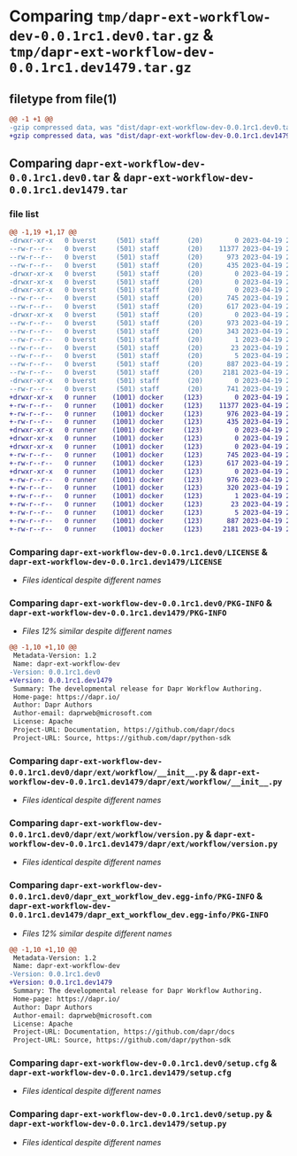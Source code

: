 # Comparing `tmp/dapr-ext-workflow-dev-0.0.1rc1.dev0.tar.gz` & `tmp/dapr-ext-workflow-dev-0.0.1rc1.dev1479.tar.gz`

## filetype from file(1)

```diff
@@ -1 +1 @@
-gzip compressed data, was "dist/dapr-ext-workflow-dev-0.0.1rc1.dev0.tar", last modified: Wed Apr 19 22:44:00 2023, max compression
+gzip compressed data, was "dist/dapr-ext-workflow-dev-0.0.1rc1.dev1479.tar", last modified: Wed Apr 19 23:15:27 2023, max compression
```

## Comparing `dapr-ext-workflow-dev-0.0.1rc1.dev0.tar` & `dapr-ext-workflow-dev-0.0.1rc1.dev1479.tar`

### file list

```diff
@@ -1,19 +1,17 @@
-drwxr-xr-x   0 bverst     (501) staff       (20)        0 2023-04-19 22:44:00.000000 dapr-ext-workflow-dev-0.0.1rc1.dev0/
--rw-r--r--   0 bverst     (501) staff       (20)    11377 2023-04-19 22:17:57.000000 dapr-ext-workflow-dev-0.0.1rc1.dev0/LICENSE
--rw-r--r--   0 bverst     (501) staff       (20)      973 2023-04-19 22:44:00.000000 dapr-ext-workflow-dev-0.0.1rc1.dev0/PKG-INFO
--rw-r--r--   0 bverst     (501) staff       (20)      435 2023-04-19 22:31:52.000000 dapr-ext-workflow-dev-0.0.1rc1.dev0/README.rst
-drwxr-xr-x   0 bverst     (501) staff       (20)        0 2023-04-19 22:44:00.000000 dapr-ext-workflow-dev-0.0.1rc1.dev0/dapr/
-drwxr-xr-x   0 bverst     (501) staff       (20)        0 2023-04-19 22:44:00.000000 dapr-ext-workflow-dev-0.0.1rc1.dev0/dapr/ext/
-drwxr-xr-x   0 bverst     (501) staff       (20)        0 2023-04-19 22:44:00.000000 dapr-ext-workflow-dev-0.0.1rc1.dev0/dapr/ext/workflow/
--rw-r--r--   0 bverst     (501) staff       (20)      745 2023-04-19 22:36:51.000000 dapr-ext-workflow-dev-0.0.1rc1.dev0/dapr/ext/workflow/__init__.py
--rw-r--r--   0 bverst     (501) staff       (20)      617 2023-04-19 22:41:11.000000 dapr-ext-workflow-dev-0.0.1rc1.dev0/dapr/ext/workflow/version.py
-drwxr-xr-x   0 bverst     (501) staff       (20)        0 2023-04-19 22:44:00.000000 dapr-ext-workflow-dev-0.0.1rc1.dev0/dapr_ext_workflow_dev.egg-info/
--rw-r--r--   0 bverst     (501) staff       (20)      973 2023-04-19 22:44:00.000000 dapr-ext-workflow-dev-0.0.1rc1.dev0/dapr_ext_workflow_dev.egg-info/PKG-INFO
--rw-r--r--   0 bverst     (501) staff       (20)      343 2023-04-19 22:44:00.000000 dapr-ext-workflow-dev-0.0.1rc1.dev0/dapr_ext_workflow_dev.egg-info/SOURCES.txt
--rw-r--r--   0 bverst     (501) staff       (20)        1 2023-04-19 22:44:00.000000 dapr-ext-workflow-dev-0.0.1rc1.dev0/dapr_ext_workflow_dev.egg-info/dependency_links.txt
--rw-r--r--   0 bverst     (501) staff       (20)       23 2023-04-19 22:44:00.000000 dapr-ext-workflow-dev-0.0.1rc1.dev0/dapr_ext_workflow_dev.egg-info/requires.txt
--rw-r--r--   0 bverst     (501) staff       (20)        5 2023-04-19 22:44:00.000000 dapr-ext-workflow-dev-0.0.1rc1.dev0/dapr_ext_workflow_dev.egg-info/top_level.txt
--rw-r--r--   0 bverst     (501) staff       (20)      887 2023-04-19 22:44:00.000000 dapr-ext-workflow-dev-0.0.1rc1.dev0/setup.cfg
--rw-r--r--   0 bverst     (501) staff       (20)     2181 2023-04-19 22:33:40.000000 dapr-ext-workflow-dev-0.0.1rc1.dev0/setup.py
-drwxr-xr-x   0 bverst     (501) staff       (20)        0 2023-04-19 22:44:00.000000 dapr-ext-workflow-dev-0.0.1rc1.dev0/tests/
--rw-r--r--   0 bverst     (501) staff       (20)      741 2023-04-19 22:30:12.000000 dapr-ext-workflow-dev-0.0.1rc1.dev0/tests/test_workflow.py
+drwxr-xr-x   0 runner    (1001) docker     (123)        0 2023-04-19 23:15:27.000000 dapr-ext-workflow-dev-0.0.1rc1.dev1479/
+-rw-r--r--   0 runner    (1001) docker     (123)    11377 2023-04-19 23:15:10.000000 dapr-ext-workflow-dev-0.0.1rc1.dev1479/LICENSE
+-rw-r--r--   0 runner    (1001) docker     (123)      976 2023-04-19 23:15:27.000000 dapr-ext-workflow-dev-0.0.1rc1.dev1479/PKG-INFO
+-rw-r--r--   0 runner    (1001) docker     (123)      435 2023-04-19 23:15:10.000000 dapr-ext-workflow-dev-0.0.1rc1.dev1479/README.rst
+drwxr-xr-x   0 runner    (1001) docker     (123)        0 2023-04-19 23:15:27.000000 dapr-ext-workflow-dev-0.0.1rc1.dev1479/dapr/
+drwxr-xr-x   0 runner    (1001) docker     (123)        0 2023-04-19 23:15:27.000000 dapr-ext-workflow-dev-0.0.1rc1.dev1479/dapr/ext/
+drwxr-xr-x   0 runner    (1001) docker     (123)        0 2023-04-19 23:15:27.000000 dapr-ext-workflow-dev-0.0.1rc1.dev1479/dapr/ext/workflow/
+-rw-r--r--   0 runner    (1001) docker     (123)      745 2023-04-19 23:15:10.000000 dapr-ext-workflow-dev-0.0.1rc1.dev1479/dapr/ext/workflow/__init__.py
+-rw-r--r--   0 runner    (1001) docker     (123)      617 2023-04-19 23:15:10.000000 dapr-ext-workflow-dev-0.0.1rc1.dev1479/dapr/ext/workflow/version.py
+drwxr-xr-x   0 runner    (1001) docker     (123)        0 2023-04-19 23:15:27.000000 dapr-ext-workflow-dev-0.0.1rc1.dev1479/dapr_ext_workflow_dev.egg-info/
+-rw-r--r--   0 runner    (1001) docker     (123)      976 2023-04-19 23:15:27.000000 dapr-ext-workflow-dev-0.0.1rc1.dev1479/dapr_ext_workflow_dev.egg-info/PKG-INFO
+-rw-r--r--   0 runner    (1001) docker     (123)      320 2023-04-19 23:15:27.000000 dapr-ext-workflow-dev-0.0.1rc1.dev1479/dapr_ext_workflow_dev.egg-info/SOURCES.txt
+-rw-r--r--   0 runner    (1001) docker     (123)        1 2023-04-19 23:15:27.000000 dapr-ext-workflow-dev-0.0.1rc1.dev1479/dapr_ext_workflow_dev.egg-info/dependency_links.txt
+-rw-r--r--   0 runner    (1001) docker     (123)       23 2023-04-19 23:15:27.000000 dapr-ext-workflow-dev-0.0.1rc1.dev1479/dapr_ext_workflow_dev.egg-info/requires.txt
+-rw-r--r--   0 runner    (1001) docker     (123)        5 2023-04-19 23:15:27.000000 dapr-ext-workflow-dev-0.0.1rc1.dev1479/dapr_ext_workflow_dev.egg-info/top_level.txt
+-rw-r--r--   0 runner    (1001) docker     (123)      887 2023-04-19 23:15:27.000000 dapr-ext-workflow-dev-0.0.1rc1.dev1479/setup.cfg
+-rw-r--r--   0 runner    (1001) docker     (123)     2181 2023-04-19 23:15:10.000000 dapr-ext-workflow-dev-0.0.1rc1.dev1479/setup.py
```

### Comparing `dapr-ext-workflow-dev-0.0.1rc1.dev0/LICENSE` & `dapr-ext-workflow-dev-0.0.1rc1.dev1479/LICENSE`

 * *Files identical despite different names*

### Comparing `dapr-ext-workflow-dev-0.0.1rc1.dev0/PKG-INFO` & `dapr-ext-workflow-dev-0.0.1rc1.dev1479/PKG-INFO`

 * *Files 12% similar despite different names*

```diff
@@ -1,10 +1,10 @@
 Metadata-Version: 1.2
 Name: dapr-ext-workflow-dev
-Version: 0.0.1rc1.dev0
+Version: 0.0.1rc1.dev1479
 Summary: The developmental release for Dapr Workflow Authoring.
 Home-page: https://dapr.io/
 Author: Dapr Authors
 Author-email: daprweb@microsoft.com
 License: Apache
 Project-URL: Documentation, https://github.com/dapr/docs
 Project-URL: Source, https://github.com/dapr/python-sdk
```

### Comparing `dapr-ext-workflow-dev-0.0.1rc1.dev0/dapr/ext/workflow/__init__.py` & `dapr-ext-workflow-dev-0.0.1rc1.dev1479/dapr/ext/workflow/__init__.py`

 * *Files identical despite different names*

### Comparing `dapr-ext-workflow-dev-0.0.1rc1.dev0/dapr/ext/workflow/version.py` & `dapr-ext-workflow-dev-0.0.1rc1.dev1479/dapr/ext/workflow/version.py`

 * *Files identical despite different names*

### Comparing `dapr-ext-workflow-dev-0.0.1rc1.dev0/dapr_ext_workflow_dev.egg-info/PKG-INFO` & `dapr-ext-workflow-dev-0.0.1rc1.dev1479/dapr_ext_workflow_dev.egg-info/PKG-INFO`

 * *Files 12% similar despite different names*

```diff
@@ -1,10 +1,10 @@
 Metadata-Version: 1.2
 Name: dapr-ext-workflow-dev
-Version: 0.0.1rc1.dev0
+Version: 0.0.1rc1.dev1479
 Summary: The developmental release for Dapr Workflow Authoring.
 Home-page: https://dapr.io/
 Author: Dapr Authors
 Author-email: daprweb@microsoft.com
 License: Apache
 Project-URL: Documentation, https://github.com/dapr/docs
 Project-URL: Source, https://github.com/dapr/python-sdk
```

### Comparing `dapr-ext-workflow-dev-0.0.1rc1.dev0/setup.cfg` & `dapr-ext-workflow-dev-0.0.1rc1.dev1479/setup.cfg`

 * *Files identical despite different names*

### Comparing `dapr-ext-workflow-dev-0.0.1rc1.dev0/setup.py` & `dapr-ext-workflow-dev-0.0.1rc1.dev1479/setup.py`

 * *Files identical despite different names*

